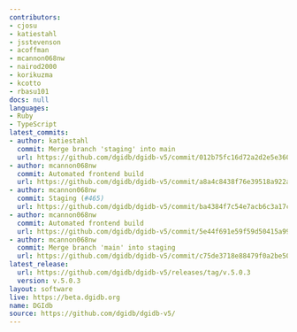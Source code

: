 ```yaml
---
contributors:
- cjosu
- katiestahl
- jsstevenson
- acoffman
- mcannon068nw
- nairod2000
- korikuzma
- kcotto
- rbasu101
docs: null
languages:
- Ruby
- TypeScript
latest_commits:
- author: katiestahl
  commit: Merge branch 'staging' into main
  url: https://github.com/dgidb/dgidb-v5/commit/012b75fc16d72a2d2e5e3607784d7307f8a05945
- author: mcannon068nw
  commit: Automated frontend build
  url: https://github.com/dgidb/dgidb-v5/commit/a8a4c8438f76e39518a922aaf4c75c05cf577933
- author: mcannon068nw
  commit: Staging (#465)
  url: https://github.com/dgidb/dgidb-v5/commit/ba4384f7c54e7acb6c3a17cbae5f4dd14b5767ef
- author: mcannon068nw
  commit: Automated frontend build
  url: https://github.com/dgidb/dgidb-v5/commit/5e44f691e59f59d50415a99d4f4774c481d1449a
- author: mcannon068nw
  commit: Merge branch 'main' into staging
  url: https://github.com/dgidb/dgidb-v5/commit/c75de3718e88479f0a2be503cdacbdd98a538c68
latest_release:
  url: https://github.com/dgidb/dgidb-v5/releases/tag/v.5.0.3
  version: v.5.0.3
layout: software
live: https://beta.dgidb.org
name: DGIdb
source: https://github.com/dgidb/dgidb-v5/
---
```


